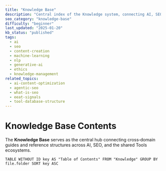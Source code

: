 ```yaml
---
title: "Knowledge Base"
description: "Central index of the Knowledge system, connecting AI, SEO, and Tools knowledge bases with shared structure, metadata, and cross‑disciplinary links."
seo_category: "knowledge-base"
difficulty: "beginner"
last_updated: "2025-01-20"
kb_status: "published"
tags:
  - ai
  - seo
  - content-creation
  - machine-learning
  - nlp
  - generative-ai
  - ethics
  - knowledge-management
related_topics:
  - ai-content-optimization
  - agentic-seo
  - what-is-seo
  - eeat-signals
  - tool-database-structure
---
```


# Knowledge Base Contents

The **Knowledge Base** serves as the central hub connecting cross‑domain guides and reference structures across AI, SEO, and the shared Tools ecosystems.

```dataview 
TABLE WITHOUT ID key AS "Table of Contents" FROM "Knowledge" GROUP BY file.folder SORT key ASC
```